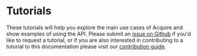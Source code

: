 # Tutorials

These tutorials will help you explore the main use cases of Acquire and show
examples of using the API. Please submit an [issue on Github](https://github.com/acquire-project/acquire-docs/issues/new) if you'd like to
request a tutorial, or if you are also interested in contributing to a tutorial
to this documentation please visit our
[contribution guide](../for_contributors/index.md).

